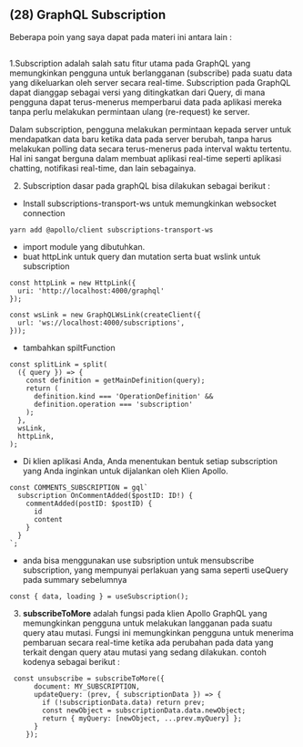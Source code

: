 
## (28) GraphQL Subscription

Beberapa poin yang saya dapat pada materi ini antara lain : 

##

1.Subscription adalah salah satu fitur utama pada GraphQL yang memungkinkan pengguna untuk berlangganan (subscribe) pada suatu data yang dikeluarkan oleh server secara real-time. Subscription pada GraphQL dapat dianggap sebagai versi yang ditingkatkan dari Query, di mana pengguna dapat terus-menerus memperbarui data pada aplikasi mereka tanpa perlu melakukan permintaan ulang (re-request) ke server.

Dalam subscription, pengguna melakukan permintaan kepada server untuk mendapatkan data baru ketika data pada server berubah, tanpa harus melakukan polling data secara terus-menerus pada interval waktu tertentu. Hal ini sangat berguna dalam membuat aplikasi real-time seperti aplikasi chatting, notifikasi real-time, dan lain sebagainya.


2. Subscription dasar pada graphQL bisa dilakukan sebagai berikut :
- Install subscriptions-transport-ws untuk memungkinkan websocket connection
```
yarn add @apollo/client subscriptions-transport-ws 
```
- import module yang dibutuhkan.
- buat httpLink untuk query dan mutation serta buat wslink untuk subscription
```
const httpLink = new HttpLink({
  uri: 'http://localhost:4000/graphql'
});

const wsLink = new GraphQLWsLink(createClient({
  url: 'ws://localhost:4000/subscriptions',
}));
```
- tambahkan spiltFunction
```
const splitLink = split(
  ({ query }) => {
    const definition = getMainDefinition(query);
    return (
      definition.kind === 'OperationDefinition' &&
      definition.operation === 'subscription'
    );
  },
  wsLink,
  httpLink,
);
```
- Di klien aplikasi Anda, Anda menentukan bentuk setiap subscription yang Anda inginkan untuk dijalankan oleh Klien Apollo.
```
const COMMENTS_SUBSCRIPTION = gql`
  subscription OnCommentAdded($postID: ID!) {
    commentAdded(postID: $postID) {
      id
      content
    }
  }
`;
```
- anda bisa menggunakan use subsription untuk mensubscribe subscription, yang mempunyai perlakuan yang sama seperti useQuery pada summary sebelumnya

```
const { data, loading } = useSubscription();
```

3. **subscribeToMore** adalah fungsi pada klien Apollo GraphQL yang memungkinkan pengguna untuk melakukan langganan pada suatu query atau mutasi. Fungsi ini memungkinkan pengguna untuk menerima pembaruan secara real-time ketika ada perubahan pada data yang terkait dengan query atau mutasi yang sedang dilakukan. contoh kodenya sebagai berikut :
```
 const unsubscribe = subscribeToMore({
      document: MY_SUBSCRIPTION,
      updateQuery: (prev, { subscriptionData }) => {
        if (!subscriptionData.data) return prev;
        const newObject = subscriptionData.data.newObject;
        return { myQuery: [newObject, ...prev.myQuery] };
      }
    });
```
